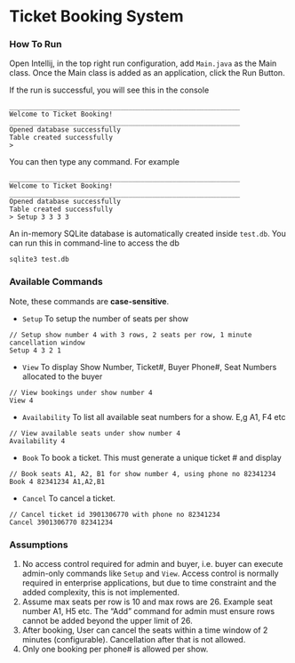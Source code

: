 # Ticket Booking System

### How To Run
Open Intellij, in the top right run configuration, add `Main.java` as the Main class. Once the Main class is added as an application, click the Run Button. 

If the run is successful, you will see this in the console
```
__________________________________________________________
Welcome to Ticket Booking!
__________________________________________________________
Opened database successfully
Table created successfully
> 
```
You can then type any command. For example
```$xslt
__________________________________________________________
Welcome to Ticket Booking!
__________________________________________________________
Opened database successfully
Table created successfully
> Setup 3 3 3 3
```
An in-memory SQLite database is automatically created inside `test.db`. You can run this in command-line to access the db
```$xslt
sqlite3 test.db
```
### Available Commands
Note, these commands are <b>case-sensitive</b>.

* `Setup` To setup the number of seats per show
```$xslt
// Setup show number 4 with 3 rows, 2 seats per row, 1 minute cancellation window
Setup 4 3 2 1
```

* `View` To display Show Number, Ticket#, Buyer Phone#, Seat Numbers allocated to the buyer
```$xslt
// View bookings under show number 4
View 4
```

* `Availability` To list all available seat numbers for a show. E,g A1, F4 etc
```$xslt
// View available seats under show number 4
Availability 4
```

* `Book` To book a ticket. This must generate a unique ticket # and display
```$xslt
// Book seats A1, A2, B1 for show number 4, using phone no 82341234 
Book 4 82341234 A1,A2,B1
```

* `Cancel` To cancel a ticket.
```$xslt
// Cancel ticket id 3901306770 with phone no 82341234
Cancel 3901306770 82341234
```
### Assumptions

1) No access control required for admin and buyer, i.e. buyer can execute admin-only commands like `Setup` and `View`. Access control is normally required in enterprise applications, but due to time constraint and the added complexity, this is not implemented.
2) Assume max seats per row is 10 and max rows are 26. Example seat number A1,  H5 etc. The “Add” command for admin must ensure rows cannot be added beyond the upper limit of 26.
3) After booking, User can cancel the seats within a time window of 2 minutes (configurable).   Cancellation after that is not allowed.
4) Only one booking per phone# is allowed per show.